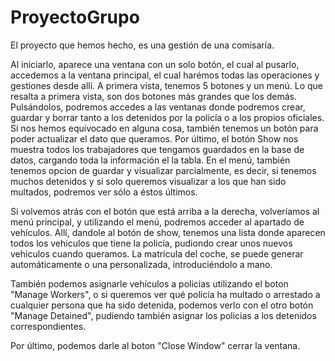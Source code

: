 # ProyectoGrupo 
El proyecto que hemos hecho, es una gestión de una comisaría.

Al iniciarlo, aparece una ventana con un solo botón, el cual al pusarlo, accedemos a la ventana principal, el cual harémos todas las operaciones y gestiones desde
allí. A primera vista, tenemos 5 botones y un menú. Lo que resalta a primera vista, son dos botones más grandes que los demás. Pulsándolos, podremos accedes a las
ventanas donde podremos crear, guardar y borrar tanto a los detenidos por la policía o a los propios oficiales. Si nos hemos equivocado en alguna cosa, también 
tenemos un botón para poder actualizar el dato que queramos. Por último, el botón Show nos muestra todos los trabajadores que tengamos guardados en la base de 
datos, cargando toda la información el la tabla. En el menú, también tenemos opcion de guardar y visualizar parcialmente, es decir, si tenemos muchos detenidos y
si solo queremos visualizar a los que han sido multados, podremos ver sólo a éstos últimos. 

Si volvemos atrás con el botón que está arriba a la derecha, volveríamos al menú principal, y utilizando el menú, podremos acceder al apartado de vehículos. Allí,
dandole al botón de show, tenemos una lista donde aparecen todos los vehiculos que tiene la policía, pudiondo crear unos nuevos vehiculos cuando queramos. 
La matrícula del coche, se puede generar automáticamente o una personalizada, introduciéndolo a mano.

También podemos asignarle vehículos a policias utilizando el boton "Manage Workers", o si queremos ver qué policía ha multado o arrestado a cualquier persona
que ha sido detenida, podemos verlo con el otro botón "Manage Detained", pudiendo también asignar los policias a los detenidos correspondientes.

Por último, podemos darle al boton "Close Window" cerrar la ventana.
